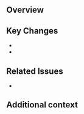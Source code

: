## Overview
<!-- Provide a brief description of what this PR does -->

## Key Changes
<!-- List the main changes made in this PR -->
- 
- 

## Related Issues
<!-- Link to related issues using "Fixes #123", "Closes #456", or "Relates to #789" -->
- 

## Additional context
<!-- Any additional information that reviewers should know -->